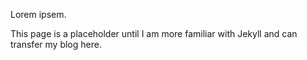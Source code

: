 Lorem ipsem.

This page is a placeholder until I am more familiar with Jekyll and can transfer my blog here.
